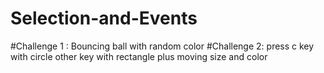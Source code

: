 # Selection-and-Events



#Challenge 1 : Bouncing ball with random color
#Challenge 2: press c key with circle other key with rectangle plus moving size and color
